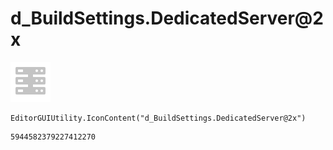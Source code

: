 # d_BuildSettings.DedicatedServer@2x
![](/img/d_BuildSettings.DedicatedServer@2x.png)

``` CSharp
EditorGUIUtility.IconContent("d_BuildSettings.DedicatedServer@2x")
```
```
5944582379227412270
```
